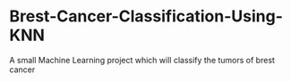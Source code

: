 # Brest-Cancer-Classification-Using-KNN
A small Machine Learning project which will classify the tumors of brest cancer
